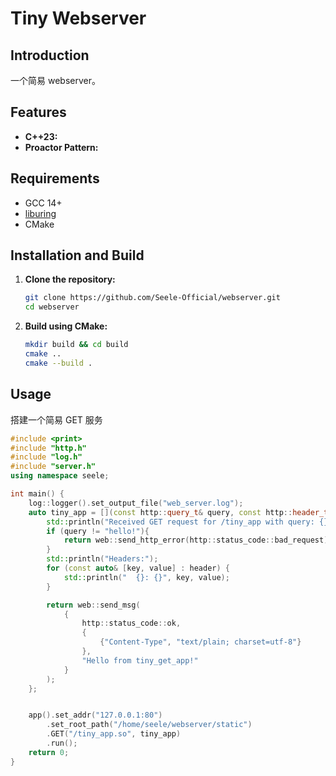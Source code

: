 # Tiny Webserver

## Introduction

一个简易 webserver。

## Features

- **C++23:** 
- **Proactor Pattern:**

## Requirements

- GCC 14+
- [liburing](https://github.com/axboe/liburing)
- CMake

## Installation and Build

1. **Clone the repository:**
   ```sh
   git clone https://github.com/Seele-Official/webserver.git
   cd webserver
   ```

2. **Build using CMake:**
   ```sh
   mkdir build && cd build
   cmake ..
   cmake --build .
   ```

## Usage

搭建一个简易 GET 服务

```cpp
#include <print>
#include "http.h"
#include "log.h"
#include "server.h"
using namespace seele;

int main() {
    log::logger().set_output_file("web_server.log");
    auto tiny_app = [](const http::query_t& query, const http::header_t& header) -> web::handler_response {
        std::println("Received GET request for /tiny_app with query: {}", query);
        if (query != "hello!"){
            return web::send_http_error(http::status_code::bad_request);
        }
        std::println("Headers:");
        for (const auto& [key, value] : header) {
            std::println("  {}: {}", key, value);
        }

        return web::send_msg(
            {
                http::status_code::ok,
                {
                    {"Content-Type", "text/plain; charset=utf-8"}
                },
                "Hello from tiny_get_app!"
            }
        );
    };


    app().set_addr("127.0.0.1:80")
        .set_root_path("/home/seele/webserver/static")
        .GET("/tiny_app.so", tiny_app)
        .run();
    return 0;
}
```
